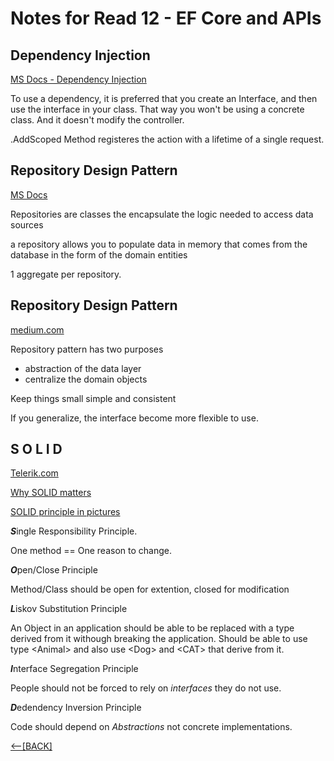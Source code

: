 # Notes for Read 12 - EF Core and APIs

## Dependency Injection

[MS Docs - Dependency Injection](https://docs.microsoft.com/en-us/aspnet/core/fundamentals/dependency-injection?view=aspnetcore-5.0)

To use a dependency, it is preferred that you create an Interface, and then use the interface in your class.
That way you won't be using a concrete class.  And it doesn't modify the controller.

.AddScoped Method registeres the action with a lifetime of a single request.

## Repository Design Pattern
[MS Docs](https://docs.microsoft.com/en-us/dotnet/architecture/microservices/microservice-ddd-cqrs-patterns/infrastructure-persistence-layer-design#the-repository-pattern)

Repositories are classes the encapsulate the logic needed to access data sources

 a repository allows you to populate data in memory that comes from the database in the form of the domain entities

 1 aggregate per repository.

## Repository Design Pattern

[medium.com](https://medium.com/@pererikbergman/repository-design-pattern-e28c0f3e4a30)

Repository pattern has two purposes

+ abstraction of the data layer
+ centralize the domain objects

Keep things small simple and consistent

If you generalize, the interface become more flexible to use.

## S O L I D
[Telerik.com](https://www.telerik.com/blogs/30-days-of-tdd-day-five-make-your-code-solid)

[Why SOLID matters](https://www.telerik.com/blogs/why-solid-matters)

[SOLID principle in pictures](https://medium.com/backticks-tildes/the-s-o-l-i-d-principles-in-pictures-b34ce2f1e898)

***S***ingle Responsibility Principle.

One method == One reason to change.

***O***pen/Close Principle

Method/Class should be open for extention, closed for modification

***L***iskov Substitution Principle

An Object in an application should be able to be replaced with a type derived from it withough breaking the application.  Should be able to use type &lt;Animal> and also use &lt;Dog> and &lt;CAT> that derive from it.

***I***nterface Segregation Principle

People should not be forced to rely on *interfaces* they do not use.  

***D***edendency Inversion Principle

Code should depend on *Abstractions* not concrete implementations.



[&lt;--&#91;BACK&#93;](/README.md)